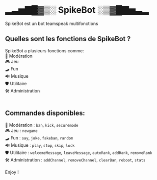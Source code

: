 # ▂▃▅▇█▓▒░ SpikeBot ░▒▓█▇▅▃▂ 
SpikeBot est un bot teamspeak multifonctions

## Quelles sont les fonctions de SpikeBot ?
SpikeBot a plusieurs fonctions comme: <br>
🚨 Modération<br>
🎮 Jeu<br>
🛹 Fun<br>
🔊 Musique<br>
🛡️ Utilitaire<br>
🛠️ Administration<br>
<br>
## Commandes disponibles:<br>
🚨 Modération : `ban`, `kick`, `securemode`<br>
🎮 Jeu : `newgame`<br>
🛹 Fun : `say`, `joke`, `fakeban`, `random`<br>
🔊 Musique : `play`, `stop`, `skip`, `lock`<br>
🛡️ Utilitaire : `welcomeMessage`, `leaveMessage`, `autoRank`, `addRank`, `removeRank`<br>
🛠️ Administration : `addChannel`, `removeChannel`, `clearBan`, `reboot`, `stats`<br>
<br>
Enjoy !


